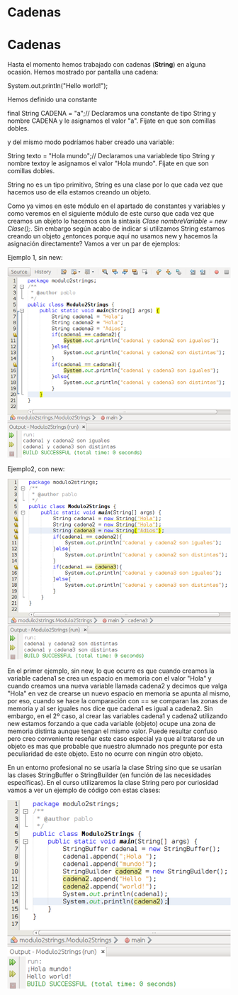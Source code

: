 # Cadenas

# Cadenas

Hasta el momento hemos trabajado con cadenas (**String**) en alguna ocasión. Hemos mostrado por pantalla una cadena:

System.out.println("Hello world!");

Hemos definido una constante

final String CADENA = "a";// Declaramos una constante de tipo String y nombre CADENA y le asignamos el valor "a". Fíjate en que son comillas dobles.

y del mismo modo podríamos haber creado una variable:

String texto = "Hola mundo";// Declaramos una variablede tipo String y nombre textoy le asignamos el valor "Hola mundo". Fíjate en que son comillas dobles.

String no es un tipo primitivo, String es una clase por lo que cada vez que hacemos uso de ella estamos creando un objeto.

Como ya vimos en este módulo en el apartado de constantes y variables y como veremos en el siguiente módulo de este curso que cada vez que creamos un objeto lo hacemos con la sintaxis _Clase nombreVariable = new Clase();_. Sin embargo según acabo de indicar si utilizamos String estamos creando un objeto ¿entonces porque aquí no usamos new y hacemos la asignación directamente? Vamos a ver un par de ejemplos:

Ejemplo 1, sin new:


![Código con ejemplos de String sin usar new](img/Modulo2StringsSinNew.png "Código con ejemplos de String sin usar new")


Ejemplo2, con new:


![Código con ejemplos de String usando new](img/Modulo2StringsConNew.png "Código con ejemplos de String usando new")


En el primer ejemplo, sin new, lo que ocurre es que cuando creamos la variable cadena1 se crea un espacio en memoria con el valor "Hola" y cuando creamos una nueva variable llamada cadena2 y decimos que valga "Hola" en vez de crearse un nuevo espacio en memoria se apunta al mismo, por eso, cuando se hace la comparación con == se comparan las zonas de memoria y al ser iguales nos dice que cadena1 es igual a cadena2. Sin embargo, en el 2º caso, al crear las variables cadena1 y cadena2 utilizando new estamos forzando a que cada variable (objeto) ocupe una zona de memoria distinta aunque tengan el mismo valor. Puede resultar confuso pero creo conveniente reseñar este caso especial ya que al tratarse de un objeto es mas que probable que nuestro alumnado nos pregunte por esta peculiaridad de este objeto. Esto no ocurre con ningún otro objeto.

En un entorno profesional no se usaría la clase String sino que se usarían las clases StringBuffer o StringBuilder (en función de las necesidades específicas). En el curso utilizaremos la clase String pero por curiosidad vamos a ver un ejemplo de código con estas clases:


![Codigo con ejemplo de uso de StringBuffer y StringBuilder](img/Modulo2StringsBufferBuilder.png "Codigo con ejemplo de uso de StringBuffer y StringBuilder")


